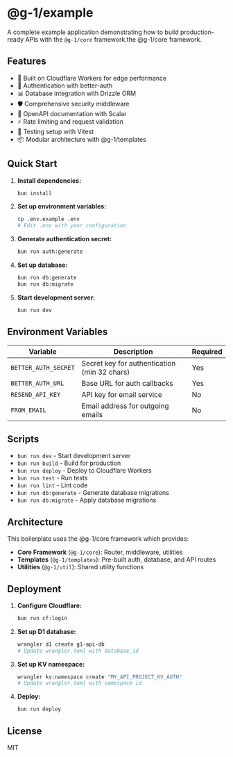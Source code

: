 # @g-1/example

A complete example application demonstrating how to build production-ready APIs with the `@g-1/core` framework.the @g-1/core framework.

## Features

- 🚀 Built on Cloudflare Workers for edge performance
- 🔐 Authentication with better-auth
- 📊 Database integration with Drizzle ORM
- 🛡️ Comprehensive security middleware
- 📝 OpenAPI documentation with Scalar
- ⚡ Rate limiting and request validation
- 🧪 Testing setup with Vitest
- 📦 Modular architecture with @g-1/templates

## Quick Start

1. **Install dependencies:**
   ```bash
   bun install
   ```

2. **Set up environment variables:**
   ```bash
   cp .env.example .env
   # Edit .env with your configuration
   ```

3. **Generate authentication secret:**
   ```bash
   bun run auth:generate
   ```

4. **Set up database:**
   ```bash
   bun run db:generate
   bun run db:migrate
   ```

5. **Start development server:**
   ```bash
   bun run dev
   ```

## Environment Variables

| Variable | Description | Required |
|----------|-------------|----------|
| `BETTER_AUTH_SECRET` | Secret key for authentication (min 32 chars) | Yes |
| `BETTER_AUTH_URL` | Base URL for auth callbacks | Yes |
| `RESEND_API_KEY` | API key for email service | No |
| `FROM_EMAIL` | Email address for outgoing emails | No |

## Scripts

- `bun run dev` - Start development server
- `bun run build` - Build for production
- `bun run deploy` - Deploy to Cloudflare Workers
- `bun run test` - Run tests
- `bun run lint` - Lint code
- `bun run db:generate` - Generate database migrations
- `bun run db:migrate` - Apply database migrations

## Architecture

This boilerplate uses the @g-1/core framework which provides:

- **Core Framework** (`@g-1/core`): Router, middleware, utilities
- **Templates** (`@g-1/templates`): Pre-built auth, database, and API routes
- **Utilities** (`@g-1/util`): Shared utility functions

## Deployment

1. **Configure Cloudflare:**
   ```bash
   bun run cf:login
   ```

2. **Set up D1 database:**
   ```bash
   wrangler d1 create g1-api-db
   # Update wrangler.toml with database_id
   ```

3. **Set up KV namespace:**
   ```bash
   wrangler kv:namespace create "MY_API_PROJECT_KV_AUTH"
   # Update wrangler.toml with namespace id
   ```

4. **Deploy:**
   ```bash
   bun run deploy
   ```

## License

MIT
